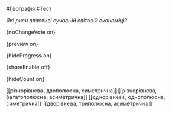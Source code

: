 #Географія #Тест

*Які риси властиві сучасній світовій економіці?*

{noChangeVote on}

{preview on}

{hideProgress on}

{shareEnable off}

{hideCount on}

[[різнорівнева, двополюсна, симетрична]]
[[різнорівнева, багатополюсна, асиметрична]]
[[однорівнева, однополюсна, симетрична]]
[[дворівнева, триполюсна, асиметрична]]
